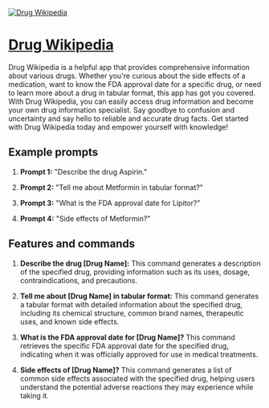 [![Drug Wikipedia](https://files.oaiusercontent.com/file-95ZZntdUWoooJTIG6XQ5f8Ar?se=2123-10-16T15%3A04%3A06Z&sp=r&sv=2021-08-06&sr=b&rscc=max-age%3D31536000%2C%20immutable&rscd=attachment%3B%20filename%3Daa61f7a7-dc02-4b37-91df-3595e10e1c62.png&sig=QMjyVM4JWNL94UfIK/Zz1O8YWbBk32QwAvYRD7kb6xY%3D)](https://chat.openai.com/g/g-lAX0e2yaQ-drug-wikipedia)

# [Drug Wikipedia](https://chat.openai.com/g/g-lAX0e2yaQ-drug-wikipedia)

Drug Wikipedia is a helpful app that provides comprehensive information about various drugs. Whether you're curious about the side effects of a medication, want to know the FDA approval date for a specific drug, or need to learn more about a drug in tabular format, this app has got you covered. With Drug Wikipedia, you can easily access drug information and become your own drug information specialist. Say goodbye to confusion and uncertainty and say hello to reliable and accurate drug facts. Get started with Drug Wikipedia today and empower yourself with knowledge!

## Example prompts

1. **Prompt 1:** "Describe the drug Aspirin."

2. **Prompt 2:** "Tell me about Metformin in tabular format?"

3. **Prompt 3:** "What is the FDA approval date for Lipitor?"

4. **Prompt 4:** "Side effects of Metformin?"

## Features and commands

1. **Describe the drug [Drug Name]:** This command generates a description of the specified drug, providing information such as its uses, dosage, contraindications, and precautions.

2. **Tell me about [Drug Name] in tabular format:** This command generates a tabular format with detailed information about the specified drug, including its chemical structure, common brand names, therapeutic uses, and known side effects.

3. **What is the FDA approval date for [Drug Name]?** This command retrieves the specific FDA approval date for the specified drug, indicating when it was officially approved for use in medical treatments.

4. **Side effects of [Drug Name]?** This command generates a list of common side effects associated with the specified drug, helping users understand the potential adverse reactions they may experience while taking it.